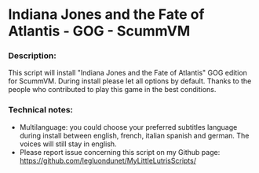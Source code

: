 # Indiana Jones and the Fate of Atlantis - GOG - ScummVM

### Description:
This script will install "Indiana Jones and the Fate of Atlantis" GOG edition for ScummVM.
During install please let all options by default.
Thanks to the people who contributed to play this game in the best conditions.

### Technical notes:
- Multilanguage: you could choose your preferred subtitles language during install between english, french, italian spanish and german. The voices will still stay in english.
- Please report issue concerning this script on my Github page:
https://github.com/legluondunet/MyLittleLutrisScripts/
